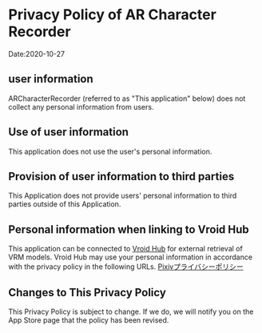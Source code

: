 # Privacy Policy of AR Character Recorder
Date:2020-10-27

## user information
ARCharacterRecorder (referred to as "This application" below) does not collect any personal information from users.


## Use of user information
This application does not use the user's personal information.


## Provision of user information to third parties
This Application does not provide users' personal information to third parties outside of this Application.

## Personal information when linking to Vroid Hub
This application can be connected to [Vroid Hub](https://hub.vroid.com/) for external retrieval of VRM models.
Vroid Hub may use your personal information in accordance with the privacy policy in the following URLs.
[Pixivプライバシーポリシー](https://policies.pixiv.net/#privacy)


## Changes to This Privacy Policy
This Privacy Policy is subject to change. If we do, we will notify you on the App Store page that the policy has been revised.